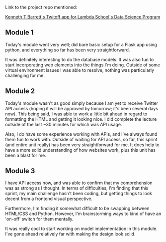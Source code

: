 Link to the project repo mentioned:

[Kenneth T Barrett's Twitoff app for Lambda School's Data Science Program](https://github.com/KennethTBarrett/lsds12_twitoff)

## Module 1
Today's module went very well; did bare basic setup for a Flask app using python, and everything so far has been very straightforward.

It was definitely interesting to do the database models. It was also fun to start incorporating web elements into the things I'm doing. Outside of some virtual environment issues I was able to resolve, nothing was particularly challenging for me.

## Module 2
Today's module wasn't as good simply because I am yet to receive Twitter API access (hoping it will be approved by tomorrow; it's been several days now). This being said, I was able to work a little bit ahead in regard to formatting the HTML and getting it looking nice. I did complete the lecture outside of the last ~30 minutes for which was API usage.

Also, I do have some experience working with APIs, and I've always found them fun to work with. Outside of waiting for API access, so far, this sprint (and entire unit really) has been very straightforward for me. It does help to have a more solid understanding of how websites work, plus this unit has been a blast for me.

## Module 3
I have API access now, and was able to confirm that my comprehension was as strong as I thought. In terms of difficulties, I'm finding that this sprint, my main challenge hasn't been coding, but getting things to look decent from a frontend visual perspective.

Furthermore, I'm finding it somewhat difficult to be swapping between HTML/CSS and Python. However, I'm brainstorming ways to kind of have an 'on-off' switch for them mentally.

It was really cool to start working on model implementation in this module. I've gone ahead relatively far with making the design look solid.
